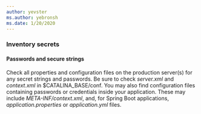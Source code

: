 ```yaml
---
author: yevster
ms.author: yebronsh
ms.date: 1/20/2020
---
```


### Inventory secrets

#### Passwords and secure strings

Check all properties and configuration files on the production server(s) for any secret strings and passwords. Be sure to check *server.xml* and *context.xml* in $CATALINA_BASE/conf. You may also find configuration files containing passwords or credentials inside your application. These may include *META-INF/context.xml*, and, for Spring Boot applications, *application.properties* or *application.yml* files.
